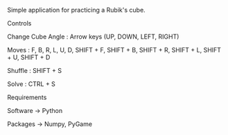 Simple application for practicing a Rubik's cube.

Controls

Change Cube Angle : Arrow keys (UP, DOWN, LEFT, RIGHT)

Moves : F, B, R, L, U, D, SHIFT + F, SHIFT + B, SHIFT + R, SHIFT + L, SHIFT + U, SHIFT + D

Shuffle : SHIFT + S

Solve : CTRL + S

Requirements

Software -> Python

Packages -> Numpy, PyGame
